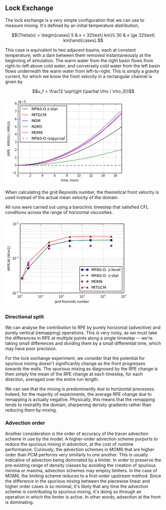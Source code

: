 ## Lock Exchange

The lock exchange is a very simple configuration that we can use to measure mixing. It's defined by an initial temperature distribution,

$$\Theta(x) = \begin{cases}
5 & x < 32\text{ km}\\
30 & x \ge 32\text{ km}\end{cases}.$$

This case is equivalent to two adjacent basins, each at constant temperature, with a dam between them removed instantaneously at the beginning of simulation. The warm water from the right basin flows from right-to-left above cold water, and conversely cold water from the left basin flows underneath the warm water from left-to-right. This is simply a gravity current, for which we know the front velocity in a rectangular channel is given by

$$u_f = \frac12 \sqrt{gH (\partial \rho / \rho_0)}$$

![](plots/lock_exchange_rpe_norm.png)

When calculating the grid Reynolds number, the theoretical front velocity is used instead of the actual mean velocity of the domain.

All runs were carried out using a baroclinic timestep that satisfied CFL conditions across the range of horizontal viscosities.

![](plots/lock_exchange_drpe.png)

### Directional split

We can analyse the contribution to RPE by purely horizontal (advective) and purely vertical (remapping) operations. This is very noisy, as we must take the differences in RPE at multiple points along a single timestep -- we're taking small differences and dividing them by a small differential time, which may have poor precision.

For the lock exchange experiment, we consider that the potential for spurious mixing doesn't significantly change as the front progresses towards the walls. The spurious mixing as diagnosed by the RPE change is then simply the mean of the RPE change at each timestep, for each direction, averaged over the entire run length.

We can see that the mixing is predominantly due to horizontal processes. Indeed, for the majority of experiments, the average RPE change due to remapping is actually negative. Physically, this means that the remapping tends to restratify the domain, sharpening density gradients rather than reducing them by mixing.


### Advection order

Another consideration is the order of accuracy of the tracer advection scheme in use by the model. A higher-order advection scheme purports to reduce the spurious mixing in advection, at the cost of runtime performance. Curiously, the advection schemes in MOM6 that are higher order than PCM performs very similarly to one another. This is usually indicative of advection being dominated by a limiter. In order to preserve the pre-existing range of density classes by avoiding the creation of spurious minima or maxima, advection schemes may employ limiters. In the case of MOM6, the limiting scheme reduces to a first-order upstream method. Since the difference in the spurious mixing between the piecewise linear and higher order cases is so minimal, it's likely that any time the advection scheme is contributing to spurious mixing, it's doing so through an operation in which the limiter is active. In other words, advection at the front is dominating.
